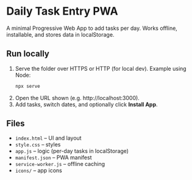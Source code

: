 # Daily Task Entry PWA

A minimal Progressive Web App to add tasks per day. Works offline, installable, and stores data in localStorage.

## Run locally
1. Serve the folder over HTTPS or HTTP (for local dev). Example using Node:
   ```bash
   npx serve
   ```
2. Open the URL shown (e.g. http://localhost:3000).
3. Add tasks, switch dates, and optionally click **Install App**.

## Files
- `index.html` – UI and layout
- `style.css` – styles
- `app.js` – logic (per-day tasks in localStorage)
- `manifest.json` – PWA manifest
- `service-worker.js` – offline caching
- `icons/` – app icons
